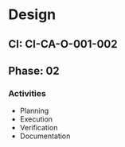# Design

## CI: CI-CA-O-001-002
## Phase: 02

### Activities
- Planning
- Execution
- Verification
- Documentation
